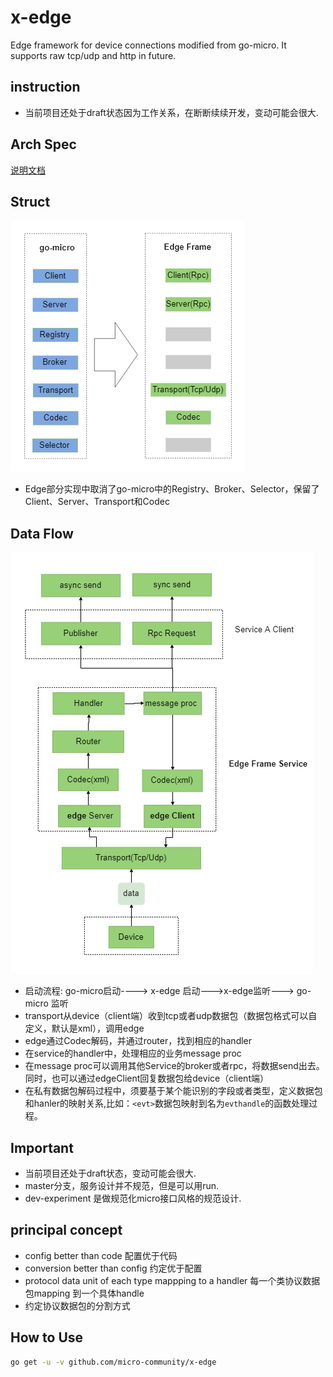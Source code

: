# x-edge

Edge framework for device connections modified from go-micro.
It supports raw tcp/udp and http in future.

## instruction

+ 当前项目还处于draft状态因为工作关系，在断断续续开发，变动可能会很大.

## Arch Spec

[说明文档](./docs/README.md)

## Struct

![components](docs/images/Struct.png)

+ Edge部分实现中取消了go-micro中的Registry、Broker、Selector，保留了Client、Server、Transport和Codec

## Data Flow

![dataflow](docs/images/data%20flow.png)

+ 启动流程: go-micro启动----> x-edge 启动--->x-edge监听---> go-micro 监听
+ transport从device（client端）收到tcp或者udp数据包（数据包格式可以自定义，默认是xml），调用edge
+ edge通过Codec解码，并通过router，找到相应的handler
+ 在service的handler中，处理相应的业务message proc
+ 在message proc可以调用其他Service的broker或者rpc，将数据send出去。同时，也可以通过edgeClient回复数据包给device（client端）
+ 在私有数据包解码过程中，须要基于某个能识别的字段或者类型，定义数据包和hanler的映射关系,比如：`<evt>`数据包映射到名为`evthandle`的函数处理过程。

## Important

+ 当前项目还处于draft状态，变动可能会很大.
+ master分支，服务设计并不规范，但是可以用run.
+ dev-experiment 是做规范化micro接口风格的规范设计.

## principal concept

+ config better than code 配置优于代码
+ conversion better than config 约定优于配置
+ protocol data unit of each type mappping to a handler 每一个类协议数据包mapping 到一个具体handle
+ 约定协议数据包的分割方式

## How to Use

```bash
go get -u -v github.com/micro-community/x-edge

```

